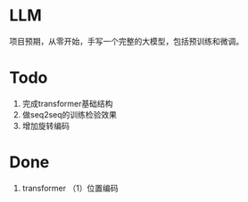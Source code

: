 # LLM
项目预期，从零开始，手写一个完整的大模型，包括预训练和微调。


# Todo
1. 完成transformer基础结构
2. 做seq2seq的训练检验效果
3. 增加旋转编码

# Done
1. transformer
    （1）位置编码
    